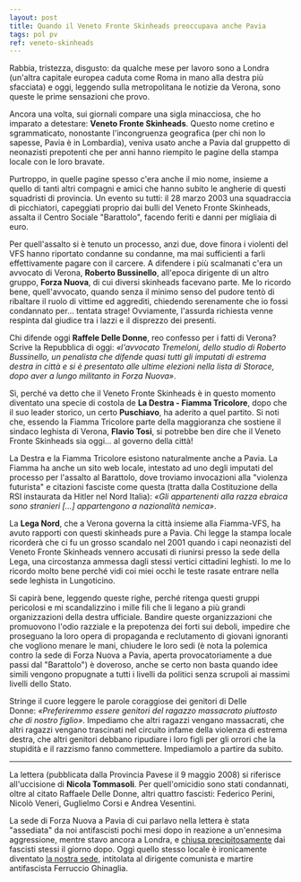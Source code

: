 ```yaml
---
layout: post
title: Quando il Veneto Fronte Skinheads preoccupava anche Pavia
tags: pol pv
ref: veneto-skinheads
---
```

Rabbia, tristezza, disgusto: da qualche mese per lavoro sono a Londra (un'altra capitale europea caduta come Roma in mano alla destra più sfacciata) e oggi, leggendo sulla metropolitana le notizie da Verona, sono queste le prime sensazioni che provo.

Ancora una volta, sui giornali compare una sigla minacciosa, che ho imparato a detestare: **Veneto Fronte Skinheads**. Questo nome cretino e sgrammaticato, nonostante l'incongruenza geografica (per chi non lo sapesse, Pavia è in Lombardia), veniva usato anche a Pavia dal gruppetto di neonazisti prepotenti che per anni hanno riempito le pagine della stampa locale con le loro bravate.

Purtroppo, in quelle pagine spesso c'era anche il mio nome, insieme a quello di tanti altri compagni e amici che hanno subito le angherie di questi squadristi di provincia. Un evento su tutti: il 28 marzo 2003 una squadraccia di picchiatori, capeggiati proprio dai bulli del Veneto Fronte Skinheads, assalta il Centro Sociale "Barattolo", facendo feriti e danni per migliaia di euro.

Per quell'assalto si è tenuto un processo, anzi due, dove finora i violenti del VFS hanno riportato condanne su condanne, ma mai sufficienti a farli effettivamente pagare con il carcere. A difendere i più scalmanati c'era un avvocato di Verona, **Roberto Bussinello**, all'epoca dirigente di un altro gruppo, **Forza Nuova**, di cui diversi skinheads facevano parte. Me lo ricordo bene, quell'avvocato, quando senza il minimo senso del pudore tentò di ribaltare il ruolo di vittime ed aggrediti, chiedendo serenamente che io fossi condannato per… tentata strage! Ovviamente, l'assurda richiesta venne respinta dal giudice tra i lazzi e il disprezzo dei presenti.

Chi difende oggi **Raffele Delle Donne**, reo confesso per i fatti di Verona? Scrive la Repubblica di oggi: *«l'avvocato Tremeloni, dello studio di Roberto Bussinello, un penalista che difende quasi tutti gli imputati di estrema destra in città e si è presentato alle ultime elezioni nella lista di Storace, dopo aver a lungo militanto in Forza Nuova»*.

Sì, perché va detto che il Veneto Fronte Skinheads è in questo momento diventato una specie di costola de **La Destra - Fiamma Tricolore**, dopo che il suo leader storico, un certo **Puschiavo**, ha aderito a quel partito. Si noti che, essendo la Fiamma Tricolore parte della maggioranza che sostiene il sindaco leghista di Verona, **Flavio Tosi**, si potrebbe ben dire che il Veneto Fronte Skinheads sia oggi... al governo della città!

La Destra e la Fiamma Tricolore esistono naturalmente anche a Pavia. La Fiamma ha anche un sito web locale, intestato ad uno degli imputati del processo per l'assalto al Barattolo, dove troviamo invocazioni alla "violenza futurista" e citazioni fasciste come questa (tratta dalla Costituzione della RSI instaurata da Hitler nel Nord Italia): *«Gli appartenenti alla razza ebraica sono stranieri […] appartengono a nazionalità nemica»*.

La **Lega Nord**, che a Verona governa la città insieme alla Fiamma-VFS, ha avuto rapporti con questi skinheads pure a Pavia. Chi legge la stampa locale ricorderà che ci fu un grosso scandalo nel 2001 quando i capi neonazisti del Veneto Fronte Skinheads vennero accusati di riunirsi presso la sede della Lega, una circostanza ammessa dagli stessi vertici cittadini leghisti. Io me lo ricordo molto bene perché vidi coi miei occhi le teste rasate entrare nella sede leghista in Lungoticino.

Si capirà bene, leggendo queste righe, perché ritenga questi gruppi pericolosi e mi scandalizzino i mille fili che li legano a più grandi organizzazioni della destra ufficiale. Bandire queste organizzazioni che promuovono l'odio razziale e la prepotenza dei forti sui deboli, impedire che proseguano la loro opera di propaganda e reclutamento di giovani ignoranti che vogliono menare le mani, chiudere le loro sedi (è nota la polemica contro la sede di Forza Nuova a Pavia, aperta provocatoriamente a due passi dal "Barattolo") è doveroso, anche se certo non basta quando idee simili vengono propugnate a tutti i livelli da politici senza scrupoli ai massimi livelli dello Stato.

Stringe il cuore leggere le parole coraggiose dei genitori di Delle Donne: *«Preferiremmo essere genitori del ragazzo massacrato piuttosto che di nostro figlio»*. Impediamo che altri ragazzi vengano massacrati, che altri ragazzi vengano trascinati nel circuito infame della violenza di estrema destra, che altri genitori debbano ripudiare i loro figli per gli orrori che la stupidità e il razzismo fanno commettere. Impediamolo a partire da subito.

***

La lettera (pubblicata dalla Provincia Pavese il 9 maggio 2008) si riferisce all'uccisione di **Nicola Tommasoli**. Per quell'omicidio sono stati condannati, oltre al citato Raffaele Delle Donne, altri quattro fascisti: Federico Perini, Nicolò Veneri, Guglielmo Corsi e Andrea Vesentini.

La sede di Forza Nuova a Pavia di cui parlavo nella lettera è stata "assediata" da noi antifascisti pochi mesi dopo in reazione a un'ennesima aggressione, mentre stavo ancora a Londra, e [chiusa precipitosamente](https://old.marxismo.net/antifa/antifascismo/antifascismo/chiude-la-sede-di-forza-nuova-a-pavia) dai fascisti stessi il giorno dopo. Oggi quello stesso locale è ironicamente diventato [la nostra sede](https://santacanaglia.org/), intitolata al dirigente comunista e martire antifascista Ferruccio Ghinaglia.